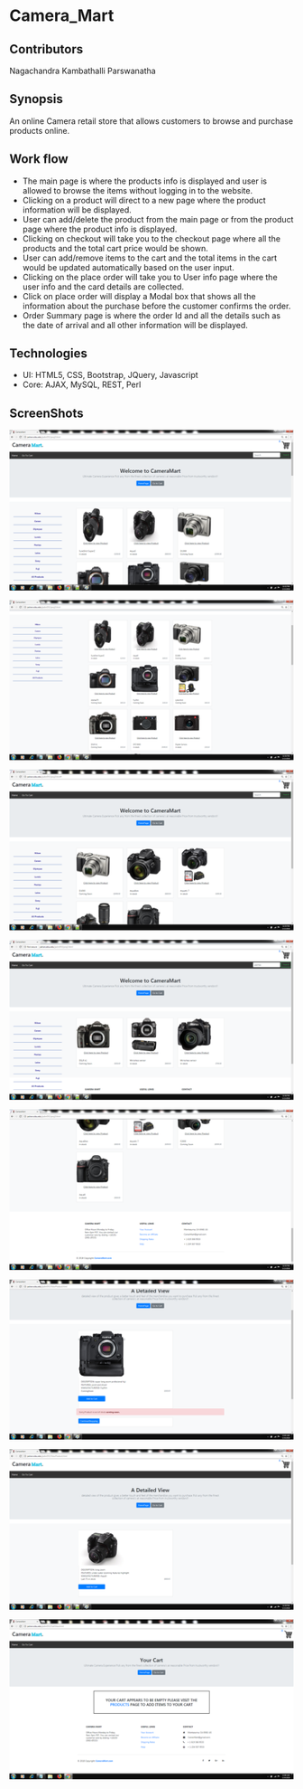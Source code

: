 # Camera_Mart
## Contributors
Nagachandra Kambathalli Parswanatha

## Synopsis
An online Camera retail store that allows customers to browse and purchase products online.

## Work flow
* The main page is where the products info is displayed and user is allowed to browse the items without logging in to the website.
* Clicking on a product will direct to a new page where the product information will be displayed.
* User can add/delete the product from the main page or from the product page where the product info is displayed.
* Clicking on checkout will take you to the checkout page where all the products and the total cart price would be shown.
* User can add/remove items to the cart and the total items in the cart would be updated automatically based on the user input.
* Clicking on the place order will take you to User info page where the user info and the card details are collected.
* Click on place order will display a Modal box that shows all the information about the purchase before the customer confirms the order.
* Order Summary page is where the order Id and all the details such as the date of arrival and all other information will be displayed.

## Technologies
* UI: HTML5, CSS, Bootstrap, JQuery, Javascript 
* Core: AJAX, MySQL, REST, Perl


## ScreenShots

![](ScreenShots/LandingPage.png)


![](ScreenShots/Landingpageconti.png)


![](ScreenShots/Categorynikon.png)


![](ScreenShots/Categorypentx.png)


![](ScreenShots/footer.png)


![](ScreenShots/ProductView.png)


![](ScreenShots/InStockPRoduct.png)


![](ScreenShots/EmptyCart.png)





